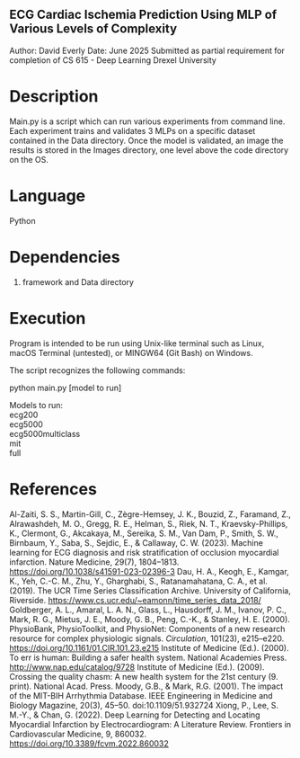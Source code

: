 ## ECG Cardiac Ischemia Prediction Using MLP of Various Levels of Complexity

Author: David Everly
Date: June 2025
Submitted as partial requirement for completion of CS 615 - Deep Learning
Drexel University

# Description
Main.py is a script which can run various experiments from command line. Each experiment trains and validates 3 MLPs on a specific dataset contained in the Data directory. Once the model is validated, an image the results is stored in the Images directory, one level above the code directory on the OS.  

# Language
Python

# Dependencies
1. framework and Data directory

# Execution
Program is intended to be run using Unix-like terminal such as Linux, macOS Terminal (untested), or MINGW64 (Git Bash) on Windows.  

The script recognizes the following commands:  

python main.py [model to run]  
  
Models to run:  
ecg200  
ecg5000  
ecg5000multiclass  
mit  
full  

# References  

Al-Zaiti, S. S., Martin-Gill, C., Zègre-Hemsey, J. K., Bouzid, Z., Faramand, Z., Alrawashdeh, M. O., Gregg, R. E., Helman, S., Riek, N. T.,
Kraevsky-Phillips, K., Clermont, G., Akcakaya, M., Sereika, S. M., Van Dam, P., Smith, S. W., Birnbaum, Y., Saba, S., Sejdic, E., & Callaway,
C. W. (2023). Machine learning for ECG diagnosis and risk stratification of occlusion myocardial infarction. Nature Medicine, 29(7), 1804–1813. https://doi.org/10.1038/s41591-023-02396-3
Dau, H. A., Keogh, E., Kamgar, K., Yeh, C.-C. M., Zhu, Y., Gharghabi, S., Ratanamahatana, C. A., et al. (2019). The UCR Time Series Classification
Archive. University of California, Riverside. https://www.cs.ucr.edu/~eamonn/time_series_data_2018/
Goldberger, A. L., Amaral, L. A. N., Glass, L., Hausdorff, J. M., Ivanov, P. C., Mark, R. G., Mietus, J. E., Moody, G. B., Peng, C.-K., & Stanley, H. E.
(2000). PhysioBank, PhysioToolkit, and PhysioNet: Components of a new research resource for complex physiologic signals. *Circulation*,
101(23), e215–e220. https://doi.org/10.1161/01.CIR.101.23.e215
Institute of Medicine (Ed.). (2000). To err is human: Building a safer health system. National Academies Press. http://www.nap.edu/catalog/9728
Institute of Medicine (Ed.). (2009). Crossing the quality chasm: A new health system for the 21st century (9. print). National Acad. Press.
Moody, G.B., & Mark, R.G. (2001). The impact of the MIT-BIH Arrhythmia Database. IEEE Engineering in Medicine and Biology Magazine, 20(3), 45–50. doi:10.1109/51.932724
Xiong, P., Lee, S. M.-Y., & Chan, G. (2022). Deep Learning for Detecting and Locating Myocardial Infarction by Electrocardiogram: A
Literature Review. Frontiers in Cardiovascular Medicine, 9, 860032. https://doi.org/10.3389/fcvm.2022.860032